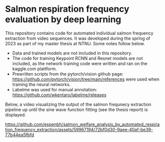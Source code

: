 # Salmon respiration frequency evaluation by deep learning
This repository contains code for automated individual salmon frequency extraction from video sequences. It was developed during the spring of 2023 as part of my master thesis at NTNU. Some notes follow below.


- Data and trained models are not included in this repository.
- The code for training Keypoint RCNN and Resnet models are not included, as the network training code were written and ran on the kaggle.com plattform.
- Prewritten scripts from the pytorch/vision github page: https://github.com/pytorch/vision/tree/main/references were used when training the neural networks.
- Labelme was used for manual annotation: https://github.com/wkentaro/labelme/releases

Below, a video visualizing the output of the salmon frequnecy extraction pipeline up until the sine wave function fitting (see the thesis report) is displayed.

https://github.com/espenbh/salmon_welfare_analysis_by_automated_respiration_frequency_extraction/assets/59967194/72bf0d30-9aee-40af-be39-77b44ea5fbfd

